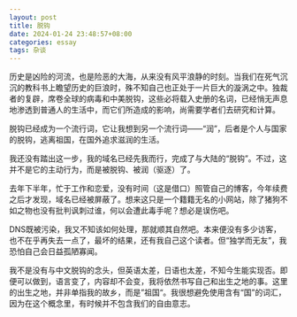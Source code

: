 ```yaml
---
layout: post
title: 脱钩
date: 2024-01-24 23:48:57+08:00
categories: essay
tags: 杂谈
---
```


历史是凶险的河流，也是险恶的大海，从来没有风平浪静的时刻。当我们在死气沉沉的教科书上瞻望历史的巨浪时，殊不知自己也正处于一片巨大的漩涡之中。独裁者的复辟，席卷全球的病毒和中美脱钩，这些必将载入史册的名词，已经悄无声息地渗透到普通人的生活中，而它们所造成的影响，尚需要学者们去研究和计算。

脱钩已经成为一个流行词，它让我想到另一个流行词——“润”，后者是个人与国家的脱钩，逃离祖国，在国外追求滋润的生活。

我还没有踏出这一步，我的域名已经先我而行，完成了与大陆的“脱钩”。不过，这并不是它的主动行为，而是被脱钩、被润（驱逐）了。

去年下半年，忙于工作和恋爱，没有时间（这是借口）照管自己的博客，今年续费之后才发现，域名已经被屏蔽了。想来这只是一个籍籍无名的小网站，除了猪狗不如之物也没有批判讽刺过谁，何以会遭此毒手呢？想必是误伤吧。

DNS既被污染，我又不知该如何处理，那就顺其自然吧。本来便没有多少访客，也不在乎再失去一点了，最坏的结果，还有我自己这个读者。但“独学而无友”，我恐怕自己会日益孤陋寡闻。

我不是没有与中文脱钩的念头，但英语太差，日语也太差，不知今生能实现否。即便可以做到，语言变了，内容却不会变，我将依然书写自己和出生之地的事。这里的出生之地，并非单指我的故乡，而是”祖国“。我很想避免使用含有“国”的词汇，因为在这个概念里，有时候并不包含我们的自由意志。
